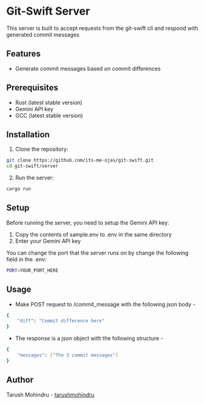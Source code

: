 # Git-Swift Server

This server is built to accept requests from the git-swift cli and respond with generated commit messages

## Features

- Generate commit messages based on commit differences

## Prerequisites

- Rust (latest stable version)
- Gemini API key
- GCC (latest stable version)

## Installation

1. Clone the repository: 
```sh
git clone https://github.com/its-me-ojas/git-swift.git
cd git-swift/server
```
2. Run the server:
```sh
cargo run
```

## Setup

Before running the server, you need to setup the Gemini API key:
1. Copy the contents of sample.env to .env in the same directory
2. Enter your Gemini API key

You can change the port that the server runs on by change the following field in the .env:
```sh
PORT=YOUR_PORT_HERE
```

## Usage

- Make POST request to /commit_message with the following json body -
```sh
{
    "diff": "Commit difference here"
}
```
- The response is a json object with the following structure -
```sh
{
    "messages": ["The 3 commit messages"]
}
```

## Author

Tarush Mohindru - [tarushmohindru](http://github.com/tarushmohindru)